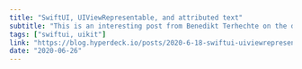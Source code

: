 ```yaml
---
title: "SwiftUI, UIViewRepresentable, and attributed text"
subtitle: "This is an interesting post from Benedikt Terhechte on the difficulty of handling rich text with SwiftUI 1.0. To support Markdown in his Hyperdeck app, Benedikt needed a SwiftUI type which supported rich text via attributed text. However, as there is no native SwiftUI 1.0 type which supports attributed text, Benedikt needed to look for other solutions."
tags: ["swiftui, uikit"]
link: "https://blog.hyperdeck.io/posts/2020-6-18-swiftui-uiviewrepresentable-and-attributed-text.html"
date: "2020-06-26"
---
```

